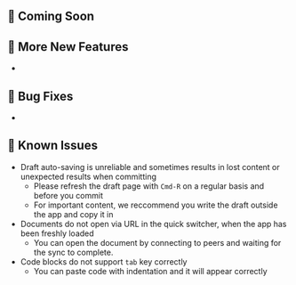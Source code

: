 ## 🔭 Coming Soon

## 🎉 More New Features

-

## 🐛 Bug Fixes

-

## 🚨 Known Issues

- Draft auto-saving is unreliable and sometimes results in lost content or unexpected results when committing
  - Please refresh the draft page with `Cmd-R` on a regular basis and before you commit
  - For important content, we reccommend you write the draft outside the app and copy it in
- Documents do not open via URL in the quick switcher, when the app has been freshly loaded
  - You can open the document by connecting to peers and waiting for the sync to complete.
- Code blocks do not support `tab` key correctly
  - You can paste code with indentation and it will appear correctly
